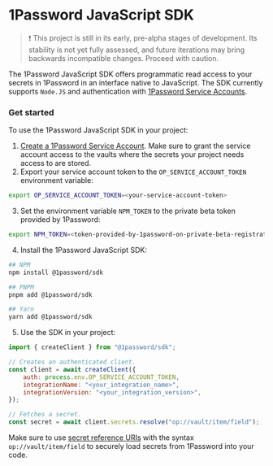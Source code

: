# 1Password JavaScript SDK

> ❗ This project is still in its early, pre-alpha stages of development. Its stability is not yet fully assessed, and future iterations may bring backwards incompatible changes. Proceed with caution.

The 1Password JavaScript SDK offers programmatic read access to your secrets in 1Password in an interface native to JavaScript. The SDK currently supports `Node.JS` and authentication with [1Password Service Accounts](https://developer.1password.com/docs/service-accounts/).

### Get started

To use the 1Password JavaScript SDK in your project:

1. [Create a 1Password Service Account](https://developer.1password.com/docs/service-accounts/get-started/#create-a-service-account). Make sure to grant the service account access to the vaults where the secrets your project needs access to are stored.
2. Export your service account token to the `OP_SERVICE_ACCOUNT_TOKEN` environment variable:

```bash
export OP_SERVICE_ACCOUNT_TOKEN=<your-service-account-token>
```

3. Set the environment variable `NPM_TOKEN` to the private beta token provided by 1Password:

```bash
export NPM_TOKEN=<token-provided-by-1password-on-private-beta-registration>
```

4. Install the 1Password JavaScript SDK:

```bash
## NPM
npm install @1password/sdk
```

```bash
## PNPM
pnpm add @1password/sdk
```

```bash
## Yarn
yarn add @1password/sdk
```

5. Use the SDK in your project:

```js
import { createClient } from "@1password/sdk";

// Creates an authenticated client.
const client = await createClient({
    auth: process.env.OP_SERVICE_ACCOUNT_TOKEN,
    integrationName: "<your_integration_name>",
    integrationVersion: "<your_integration_version>",
});

// Fetches a secret.
const secret = await client.secrets.resolve("op://vault/item/field");
```

Make sure to use [secret reference URIs](https://developer.1password.com/docs/cli/secret-references/) with the syntax `op://vault/item/field` to securely load secrets from 1Password into your code.
